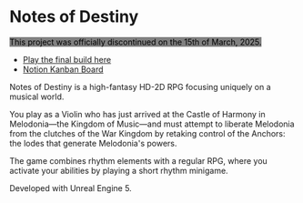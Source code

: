 # Notes of Destiny
<mark style="background-color: grey">This project was officially discontinued on the 15th of March, 2025.</mark>

- [Play the final build here](https://flow-state-interactive.itch.io/notes-of-destiny)
- [Notion Kanban Board](https://kush-sethi.notion.site/eab597389bf74234a3cabbceb9ad8894?v=67d6b0a8d601456283f25f0849d79219&pvs=4)

Notes of Destiny is a high-fantasy HD-2D RPG focusing uniquely on a musical world. 

You play as a Violin who has just arrived at the Castle of Harmony in Melodonia—the Kingdom of Music—and must attempt to liberate Melodonia from the clutches of the War Kingdom by retaking control of the Anchors: the lodes that generate Melodonia's powers. 

The game combines rhythm elements with a regular RPG, where you activate your abilities by playing a short rhythm minigame.

Developed with Unreal Engine 5.
